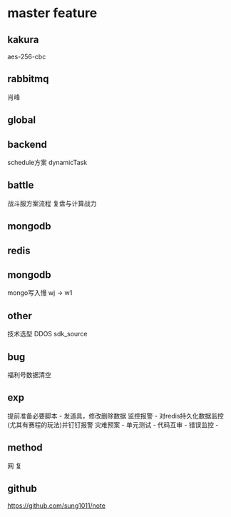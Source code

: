 # master feature

## kakura
aes-256-cbc

## rabbitmq
肖峰

## global

## backend
schedule方案
dynamicTask

## battle
战斗服方案流程 复盘与计算战力

## mongodb

## redis

## mongodb
mongo写入慢 wj -> w1

## other
技术选型
DDOS
sdk_source

## bug
福利号数据清空

## exp
提前准备必要脚本 - 发道具，修改删除数据
监控报警 - 对redis持久化数据监控(尤其有赛程的玩法)并钉钉报警
灾难预案 - 
单元测试 - 
代码互审 - 
错误监控 - 

## method
网
复

## github
https://github.com/sung1011/note
